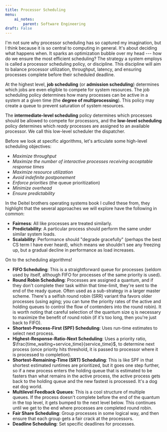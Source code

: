 ```yaml
---
title: Processor Scheduling
menu:
    ai_notes:
        parent: Software Engineering
draft: False
---
```


I'm not sure why processor scheduling has so captured my imagination, but I think
because it is so central to computing in general. It's about deciding what happens when. 
It sparks an optimization bubble over my head --- how do we ensure the most efficient scheduling?
The strategy a system employs is called a processor scheduling policy, or discipline.
This discipline will aim to balance processor utilization, throughput, latency, and 
ensuring processes complete before their scheduled deadline. 

At the highest level, **job scheduling** (or **admission scheduling**) determines 
which jobs are even eligible to compete for system resources. The job scheduling policy
determines how many processes can be active in a system at a given time (the 
**degree of multiprocessing**). This policy may create a queue to prevent saturation
of system resources.

The **intermediate-level scheduling** policy determines which processes should
be allowed to compete for processors, and the **low-level scheduling** policy determines
which *ready* processes are assigned to an available processor. We call this low-level
scheduler the dispatcher. 

Before we look at specific algorithms, let's articulate some high-level scheduling objectives:

* *Maximize throughput*
* *Maximize the number of interactive processes receiving acceptable response times*
* *Maximize resource utilization*
* *Avoid indefinite postponement*
* *Enforce priorities* (the queue prioritization)
* *Minimize overhead*
* *Ensure predictability*

In the Deitel brothers operating systems book I culled these from, they highlight that
the several approaches we will explore have the following in common:

* **Fairness**: All like processes are treated similarly. 
* **Predictability**: A particular process should perform the same under similar system loads.
* **Scalability**: Performance should "degrade gracefully" (perhaps the best CS term
I have ever heard), which means we shouldn't see any freezing up, but a gradual decline
in performance as load increases.

On to the scheduling algorithms!

* **FIFO Scheduling**: This is a straightforward queue for processes (seldom used by itself,
although FIFO for processes of the same priority is used).
* **Round Robin Scheduling**: Processes are assigned a quantum, and if they don't complete
their task within that time-limit, they're sent to the end of the ready queue. Often
used as a sub-strategy in a larger master scheme. There's a selfish round robin (SRR)
variant tha favors older processes (using aging; you can tune the priority rates of the 
active and holding queues to control the flow of contenders into the round robin). It is 
worth noting that careful selection of the quantum size q is necessary to maximize the 
benefit of round robin (if it's too long, then you're just back to FIFO). 
* **Shortest-Process-First (SPF) Scheduling**: Uses run-time estimates to select next process.
* **Highest-Response-Ratio-Next Scheduling**: Uses a priority ratio, 
$\frac{time_waiting+service_time}{service_time}$, to determine next process (once priority
hits threshold, it is passed to processor where it is processed to completion). 
* **Shortest-Remaining-Time (SRT) Scheduling**: This is like SPF in that shortest estimated
runtimes are prioritized, but it goes one step further, so if a new process enters the holding
queue that is estimated to be fasters than what remains in the active process, the active 
process gets back to the holding queue and the new fastest is processed. It's a dog 
eat dog world. 
* **Multilevel Feedback Queues**: This is a cool structure of multiple queues. If the
process doesn't complete before the end of the quantum in the top level, it gets bumped
to the next level below. This continues until we get to the end where processes are 
completed round robin.
* **Fair Share Scheduling**: Group processes in some logical way, and then ensure
that each group gets a fair crack at the processors.
* **Deadline Scheduling**: Set specific deadlines for processes. 
